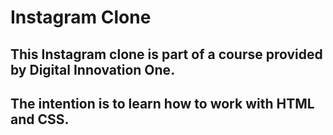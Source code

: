 # Instagram Clone
## This Instagram clone is part of a course provided by Digital Innovation One.

## The intention is to learn how to work with HTML and CSS.